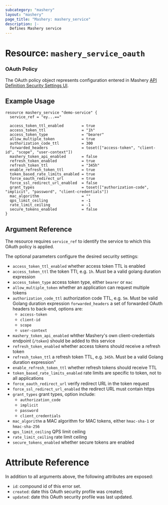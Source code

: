 ```yaml
---
subcategory: "mashery"
layout: "mashery"
page_title: "Mashery: mashery_service"
description: |-
  Defines Mashery service
---
```


# Resource: `mashery_service_oauth`

### OAuth Policy
The OAuth policy object represents configuration entered in Mashery [API Definition Security
Settings UI](http://docs.mashery.com/design/GUID-2D1DEABD-0630-41BA-807C-FD139B80482B.html).

## Example Usage
```hcl
resource mashery_service "demo-service" {
  service_ref = "ey...=="

  access_token_ttl_enabled        = true
  access_token_ttl                = "1h"
  access_token_type               = "bearer"
  allow_multiple_token            = true
  authorization_code_ttl          = 300
  forwarded_headers               = toset(["access-token", "client-id", "scope", "user-context"])
  mashery_token_api_enabled       = false
  refresh_token_enabled           = true
  refresh_token_ttl               = "345h"
  enable_refresh_token_ttl        = true
  token_based_rate_limits_enabled = true
  force_oauth_redirect_url        = true
  force_ssl_redirect_url_enabled  = false
  grant_types                     = toset(["authorization-code", "implicit", "password", "client-credentials"])
  mac_algorithm                   = ""
  qps_limit_ceiling               = -1
  rate_limit_ceiling              = -1
  secure_tokens_enabled           = false
}
```

## Argument Reference

The resource requires `service_ref` to identify the service to which this OAuth
policy is applied.

The optional parameters configure the desired security settings:
- `access_token_ttl_enabled` whether access token TTL is enabled
- `access_token_ttl` the token TTl, e.g. `1h`. Must be a valid golang duration expression
- `access_token_type` access token type, either `bearer` or `mac`
- `allow_multiple_token` whether an application can request multiple tokens
- `authorization_code_ttl` authorization code TTL, e.g. `5m`. Must be valid Golang duration expression
`forwarded_headers` a set of forwarded OAuth headers to back-end, options are:
  - `access-token`
  - `client-id`
  - `scope`
  - `user-context`
- `mashery_token_api_enabled` whther Mashery's own client-credentials endpoint (`/token`) should be added to this service
- `refresh_token_enabled` whether access tokens should receive a refresh token
- `refresh_token_ttl` a refresh token TTL, e.g. `345h`. Must be a valid Golang duration expression"
- `enable_refresh_token_ttl` whether refresh tokens should receive TTL
- `token_based_rate_limits_enabled` rate limits are specific to token, not to all applications
- `force_oauth_redirect_url` verify redirect URL in the token request
- `force_ssl_redirect_url_enabled` the redirect URL must contain https
- `grant_types` grant types, option include:
  - `authorization_code`
  - `implicit`
  - `password`
  - `client_credentials`
- `mac_algorithm` a MAC algorithm for MAC tokens, either  `hmac-sha-1` or `hmac-sha-256`
- `qps_limit_ceiling` QPS limit ceiling
- `rate_limit_ceiling` rate limit ceiling
- `secure_tokens_enabled` whether secure tokens are enabled

# Attribute Reference
In addition to all arguments above, the following attributes are exposed:

* `id`: compound id of this error set.
* `created`: date this OAuth security profile was created;
* `updated`: date this OAuth security profile was last updated.